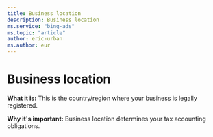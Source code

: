```yaml
---
title: Business location
description: Business location
ms.service: "bing-ads"
ms.topic: "article"
author: eric-urban
ms.author: eur
---
```


# Business location

**What it is:**  This is the country/region where your business is legally registered.

**Why it's important:**  Business location determines your tax accounting obligations.


